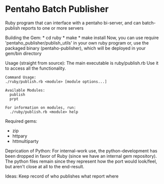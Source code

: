 Pentaho Batch Publisher
=======================

Ruby program that can interface with a pentaho bi-server, and can batch-publish reports to one or more servers

Building the Gem:
    * cd ruby
    * make
    * make install
    Now, you can use require 'pentaho_publisher/publish_utils' in your own ruby program
    or, use the packaged binary (pentaho-publisher), which will be deployed in your
    gem/bin directory

Usage (straight from source):
    The main executable is ruby/publish.rb
    Use it to access all the functionality.

    Command Usage:
    ./ruby/publish.rb <module> [module options...]

    Available Modules:
      publish
      prpt

    For information on modules, run:
      ./ruby/publish.rb <module> help

Required gems:
* zip
* httpary
* httmultiparty

Deprication of Python:
    For internal-work use, the python-development has been dropped in favor of Ruby (since we have an internal gem repository).
    The python files remain since they represent how the port would look/feel, but aren't close at all to the end-result.

Ideas:
    Keep record of who publishes what report where
